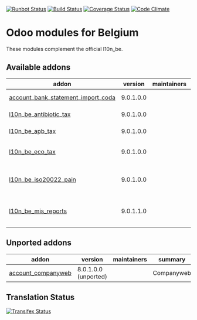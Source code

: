 [![Runbot Status](https://runbot.odoo-community.org/runbot/badge/flat/119/9.0.svg)](https://runbot.odoo-community.org/runbot/repo/github-com-oca-l10n-belgium-119)
[![Build Status](https://travis-ci.org/OCA/l10n-belgium.svg?branch=9.0)](https://travis-ci.org/OCA/l10n-belgium)
[![Coverage Status](https://coveralls.io/repos/OCA/l10n-belgium/badge.png?branch=9.0)](https://coveralls.io/r/OCA/l10n-belgium?branch=9.0)
[![Code Climate](https://codeclimate.com/github/OCA/l10n-belgium/badges/gpa.svg)](https://codeclimate.com/github/OCA/l10n-belgium)

Odoo modules for Belgium
========================

These modules complement the official l10n_be.


[//]: # (addons)

Available addons
----------------
addon | version | maintainers | summary
--- | --- | --- | ---
[account_bank_statement_import_coda](account_bank_statement_import_coda/) | 9.0.1.0.0 |  | Import CODA Bank Statement
[l10n_be_antibiotic_tax](l10n_be_antibiotic_tax/) | 9.0.1.0.0 |  | Data module to support antibiotics taxes
[l10n_be_apb_tax](l10n_be_apb_tax/) | 9.0.1.0.0 |  | Data module to support APB taxes
[l10n_be_eco_tax](l10n_be_eco_tax/) | 9.0.1.0.0 |  | Data module to support BEBAT and RECUPEL taxes
[l10n_be_iso20022_pain](l10n_be_iso20022_pain/) | 9.0.1.0.0 |  | This module adds Belgium-specific support to account_payment_order.
[l10n_be_mis_reports](l10n_be_mis_reports/) | 9.0.1.1.0 |  | MIS Builder templates for the Belgium P&L, Balance Sheets and VAT Declaration


Unported addons
---------------
addon | version | maintainers | summary
--- | --- | --- | ---
[account_companyweb](account_companyweb/) | 8.0.1.0.0 (unported) |  | Companyweb

[//]: # (end addons)

Translation Status
------------------
[![Transifex Status](https://www.transifex.com/projects/p/OCA-l10n-belgium-9-0/chart/image_png)](https://www.transifex.com/projects/p/OCA-l10n-belgium-9-0)
